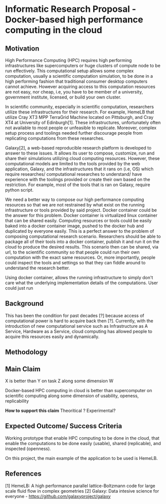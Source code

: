 # Informatic Research Proposal - Docker-based high performance computing in the cloud

## Motivation

High Performance Computing (HPC) requires high performing infrastructures
like supercomputers or huge clusters of compute node to be run effectively.
This computational setup allows some complex computation,
usually a scientific computation simulation, to be done in a high
performing fashion that traditional consumer desktop computers cannot achieve.
However acquiring access to this computation resources are not easy, nor
cheap, i.e, you have to be member of a university, government
institute, licensed, or build your own cluster.

In scientific community, especially in scientific computation,
researchers utilize these infrastructures for their research. For
example, HemeLB that utilize Cray XT3 MPP TerraGrid Machine located on Pittsburgh,
and Cray XT4 at University of Edinburgh[1]. These infrastructures,
unfortunately often not available to most people or unfeasible to
replicate. Moreover, complex setup process and toolings needed further
discourage people from replicating computations from these researches.

Galaxy[2], a web-based reproducible research platform is developed to
answer to these issues. It allows its user to compose, customize, run
and share their simulations utilizing cloud computing resources.
However, these computational models are limited to the tools provided by
the web application, Galaxy, and the infrastructures that it rans on
(i.e, OS) which require researches/ computational researches to
understand/ have experience with the toolings provided or create their
own based on the restriction. For example, most of the tools that is ran
on Galaxy, require python script.

<!--Some research have tried to overcome this limitations by utilizing the-->
<!--power of cloud computing. Galaxy[2], for example tried to be-->
<!--the web-based reproducible research platform that-->
<!--allows everyon to compose, run, and share results of the research to-->
<!--everyone using the power of cloud computing. However, the degree of the-->
<!--computations configurations are limited to the resources that are available to the-->
<!--computing infrastructure and tools provided by Galaxy project.-->

We need a better way to compose our high performance computing resources
so that we are not restrained by what exist on the running
infrastructure or tools provided by said project. Docker container could
be the answer for this problem. Docker container is virtualized linux
container that can be shared easily. Computing resources or tools could
be easily baked into a docker container image, pushed to the docker hub
and duplicated by everyone easily. This is a perfect answer to the problem of 
composing computational research scenario. Researchers should be able to
package all of their tools into a docker container, publish it and run
it on the cloud to produce the desired results. This scenario then can
be shared, via url, to the scientific community so that people could run
their own computation with the exact same resources. Or, more
importantly, people could inspect the tools and settings so that they
can fiddle around to understand the research better.

Using docker container, allows the running infrastructure to simply
don't care what the underlying implementation details of the
computations. User could just run






## Background

This has been the condition for past decades [?] because access of
computational power is hard to acquire back then [?]. Currently, with
the introduction of new computational service such as Infrastructure as
A Service, Hardware as a Service, cloud computing has allowed people to
acquire this resources easily and dynamically.


## Methodology

## Main Claim

X is better than Y on task Z along some dimension W

Docker-based HPC computing in cloud is better than supercomputer on
scientific computing along some dimension of usability, openess,
replicability

**How to support this claim** Theoritical ? Experimental?


## Expected Outcome/ Success Criteria

Working prototype that enable HPC computing to be done in the cloud,
that enable the computations to be done easily (usable), shared
(replicable), and inspected (openness).

On this project, the main example of the application to be used is
HemeLB.

## References

[1] HemeLB: A high performance parallel lattice-Boltzmann code for large scale fluid flow in complex geometries
[2] Galaxy: Data intesive science for everyone - https://github.com/galaxyproject/galaxy
